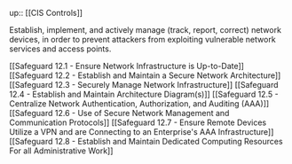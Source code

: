 up:: [[CIS Controls]]

Establish, implement, and actively manage (track, report, correct) network devices, in order to prevent attackers from exploiting vulnerable network services and access points.

[[Safeguard 12.1 - Ensure Network Infrastructure is Up-to-Date]]
[[Safeguard 12.2 - Establish and Maintain a Secure Network Architecture]]
[[Safeguard 12.3 - Securely Manage Network Infrastructure]]
[[Safeguard 12.4 - Establish and Maintain Architecture Diagram(s)]]
[[Safeguard 12.5 - Centralize Network Authentication, Authorization, and Auditing (AAA)]]
[[Safeguard 12.6 - Use of Secure Network Management and Communication Protocols]]
[[Safeguard 12.7 - Ensure Remote Devices Utilize a VPN and are Connecting to an Enterprise's AAA Infrastructure]]
[[Safeguard 12.8 - Establish and Maintain Dedicated Computing Resources For all Administrative Work]]
